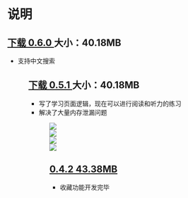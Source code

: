 <h1>说明</h1>

<h2><a href="https://pan.baidu.com/s/17Iihp8TTSrnyRaDgRlu0nQ?pwd=h14k">下载 0.6.0      </a>大小：40.18MB</h2>
<ul>
 <li>支持中文搜索</li>
 <ul>
<h2><a href="https://pan.baidu.com/s/1kIYZ-w95NfKdh_xGSPv0pQ?pwd=lxsv">下载 0.5.1      </a>大小：40.18MB</h2>
<ul>
 <li>写了学习页面逻辑，现在可以进行阅读和听力的练习</li>
 <li>解决了大量内存泄漏问题</li>
 <ul>
<img src="https://github.com/CinXiao/YoungHoeENDictionary/blob/main/YoungHoeDictionary%200.5.1/m1.png"><br>
<img src="https://github.com/CinXiao/YoungHoeENDictionary/blob/main/YoungHoeDictionary%200.5.1/m2.png"><br>
<img src="https://github.com/CinXiao/YoungHoeENDictionary/blob/main/YoungHoeDictionary%200.5.1/m3.png"><br>
<img src="https://github.com/CinXiao/YoungHoeENDictionary/blob/main/YoungHoeDictionary%200.5.1/m4.png"><br>
  
  
<h2><a href="https://pan.baidu.com/s/1dsW6zTHZixgYvy3sRxcfZA?pwd=52YH">0.4.2    43.38MB</a></h2>
 <ul>
 <li>收藏功能开发完毕</li>
 </ul>


